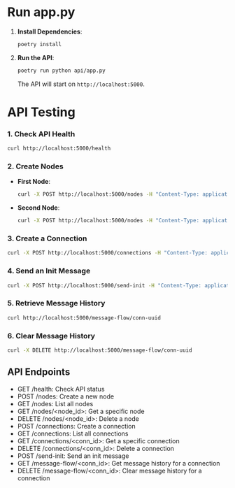 # Run app.py

1. **Install Dependencies**:
   ```bash
   poetry install
   ```

2. **Run the API**:
   ```bash
   poetry run python api/app.py
   ```
   The API will start on `http://localhost:5000`.

# API Testing

### 1. Check API Health
```bash
curl http://localhost:5000/health
```

### 2. Create Nodes
- **First Node**:
  ```bash
  curl -X POST http://localhost:5000/nodes -H "Content-Type: application/json"
  ```
- **Second Node**:
  ```bash
  curl -X POST http://localhost:5000/nodes -H "Content-Type: application/json"
  ```

### 3. Create a Connection
```bash
curl -X POST http://localhost:5000/connections -H "Content-Type: application/json" -d '{"sourceNodeId": "node-uuid-1", "targetNodeId": "node-uuid-2"}'
```

### 4. Send an Init Message
```bash
curl -X POST http://localhost:5000/send-init -H "Content-Type: application/json" -d '{"connectionId": "conn-uuid", "globalfeatures": "00", "features": "01"}'
```

### 5. Retrieve Message History
```bash
curl http://localhost:5000/message-flow/conn-uuid
```

### 6. Clear Message History
```bash
curl -X DELETE http://localhost:5000/message-flow/conn-uuid
```

## API Endpoints
- GET /health: Check API status
- POST /nodes: Create a new node
- GET /nodes: List all nodes
- GET /nodes/<node_id>: Get a specific node
- DELETE /nodes/<node_id>: Delete a node
- POST /connections: Create a connection
- GET /connections: List all connections
- GET /connections/<conn_id>: Get a specific connection
- DELETE /connections/<conn_id>: Delete a connection
- POST /send-init: Send an init message
- GET /message-flow/<conn_id>: Get message history for a connection
- DELETE /message-flow/<conn_id>: Clear message history for a connection
